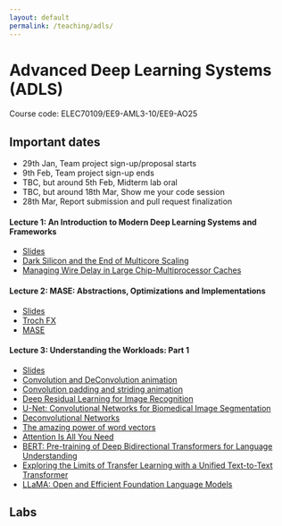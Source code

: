 ```yaml
---
layout: default
permalink: /teaching/adls/
---
```


# Advanced Deep Learning Systems (ADLS)

Course code: ELEC70109/EE9-AML3-10/EE9-AO25

## Important dates

- 29th Jan, Team project sign-up/proposal starts
- 9th Feb, Team project sign-up ends
- TBC, but around 5th Feb, Midterm lab oral
- TBC, but around 18th Mar, Show me your code session
- 28th Mar, Report submission and pull request finalization


#### Lecture 1: An Introduction to Modern Deep Learning Systems and Frameworks

- <a href="../../assets/pdf/ie/lecture1.pdf">Slides</a>
- [Dark Silicon and the End of Multicore Scaling](https://research.cs.wisc.edu/vertical/papers/2011/isca11-darksilicon.pdf)
- [Managing Wire Delay in Large Chip-Multiprocessor Caches](https://ieeexplore.ieee.org/abstract/document/1551004?casa_token=P5sarPuvBZ4AAAAA:eh8TDWxx89Z04mkFw2KdFrvWhD2raDe_u66ES8e5ZEpxq276zQ0wfs2uE6tWVdQhodRf9lSmAQ)

#### Lecture 2: MASE: Abstractions, Optimizations and Implementations

- <a href="../../assets/pdf/ie/lecture2.pdf">Slides</a>
- [Troch FX](https://pytorch.org/docs/stable/fx.html)
- [MASE](https://github.com/DeepWok/mase)

#### Lecture 3: Understanding the Workloads: Part 1

- <a href="../../assets/pdf/ie/lecture3.pdf">Slides</a>
- [Convolution and DeConvolution animation](https://github.com/vdumoulin/conv_arithmetic/blob/master/README.md)
- [Convolution padding and striding animation](https://hannibunny.github.io/mlbook/neuralnetworks/convolutionDemos.html)
- [Deep Residual Learning for Image Recognition](https://arxiv.org/abs/1512.03385)
- [U-Net: Convolutional Networks for Biomedical Image Segmentation](https://arxiv.org/abs/1505.04597)
- [Deconvolutional Networks](https://ieeexplore.ieee.org/document/5539957)
- [The amazing power of word vectors](https://blog.acolyer.org/2016/04/21/the-amazing-power-of-word-vectors/)
- [Attention Is All You Need](<https://arxiv.org/abs/1706.03762>)
- [BERT: Pre-training of Deep Bidirectional Transformers for Language Understanding](<https://arxiv.org/abs/1810.04805>)
- [Exploring the Limits of Transfer Learning with a Unified Text-to-Text Transformer](<https://arxiv.org/abs/1910.10683>)
- [LLaMA: Open and Efficient Foundation Language Models](<https://arxiv.org/abs/2302.13971>)

## Labs
